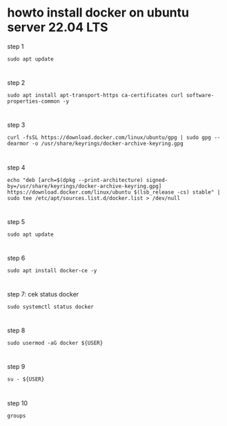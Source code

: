 # howto install docker on ubuntu server 22.04 LTS
step 1
```code
sudo apt update
```
#
step 2
```code
sudo apt install apt-transport-https ca-certificates curl software-properties-common -y
```
#
step 3
```code
curl -fsSL https://download.docker.com/linux/ubuntu/gpg | sudo gpg --dearmor -o /usr/share/keyrings/docker-archive-keyring.gpg
```
#
step 4
```code
echo "deb [arch=$(dpkg --print-architecture) signed-by=/usr/share/keyrings/docker-archive-keyring.gpg] https://download.docker.com/linux/ubuntu $(lsb_release -cs) stable" | sudo tee /etc/apt/sources.list.d/docker.list > /dev/null
```
#
step 5
```code
sudo apt update
```
#
step 6
```code
sudo apt install docker-ce -y
```
#
step 7: cek status docker
```code
sudo systemctl status docker
```
#
step 8
```code
sudo usermod -aG docker ${USER}
```
#
step 9
```code
su - ${USER}
```
#
step 10
```code
groups
```
